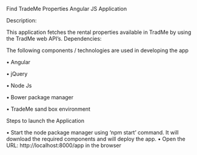 Find TradeMe Properties Angular JS Application

Description:

This application fetches the rental properties available in TradMe by using the TradMe web API’s. 
Dependencies:

The following components / technologies are used in developing the app

•	Angular

•	jQuery

•	Node Js

•	Bower package manager

•	TradeMe sand box environment

Steps to launch the Application

•	Start the node package manager using ‘npm start’ command. It will download the required components and will deploy the app.
•	Open the URL: http://localhost:8000/app in the browser

